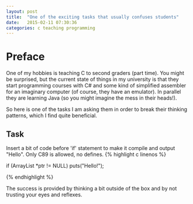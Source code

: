 ```yaml
---
layout: post
title:  "One of the exciting tasks that usually confuses students"
date:   2015-02-11 07:30:36
categories: c teaching programming
---
```


# Preface
One of my hobbies is teaching C to second graders (part time). You might be surprised, but the current state of things in my university is that they start programming courses with C# and some kind of simplified assembler for an imaginary computer (of course, they have an emulator). In parallel they are learning Java (so you might imagine the mess in their heads!).

So here is one of the tasks I am asking them in order to break their thinking patterns, which I find quite beneficial.

## Task
Insert a bit of code before 'if' statement to make it compile and output "Hello". Only C89 is allowed, no defines.
{% highlight c linenos %}

if (ArrayList<Int> *ptr != NULL)
   puts("Hello!");

{% endhighlight %}

The success is provided by thinking a bit outside of the box and by not trusting your eyes and reflexes.



